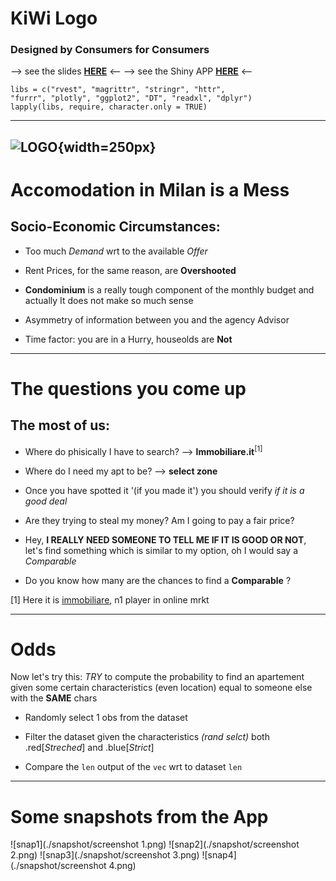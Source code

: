 # KiWi Logo

### Designed by Consumers for Consumers

--> see the slides [**HERE**](https://kiwiresearch.netlify.com/#1) <--
--> see the Shiny APP [**HERE**](https://jedrzejdziedziul.shinyapps.io/Housing/) <--

```{r}
libs = c("rvest", "magrittr", "stringr", "httr",
"furrr", "plotly", "ggplot2", "DT", "readxl", "dplyr")
lapply(libs, require, character.only = TRUE)
```
--------------------------------
![LOGO](https://i.pinimg.com/originals/1b/db/46/1bdb46cf377ae1c06617d6b9bfc54793.png){width=250px}
---------------------------------

# Accomodation in Milan is a Mess
## Socio-Economic Circumstances:
- Too much *Demand* wrt to the available *Offer*

- Rent Prices, for the same reason, are **Overshooted**
  
- **Condominium** is a really tough component of the monthly budget and actually It does not make so much sense
  
- Asymmetry of information between you and the agency Advisor
  
- Time factor: you are in a Hurry, houseolds are **Not**
  
---

# The questions you come up 
## The most of us:
  
- Where do phisically I have to search?  --> **Immobiliare.it**<sup>[1]</sup>
  
- Where do I need my apt to be? --> **select zone**
  
- Once you have spotted it '(if you made it') you should verify *if it is a good deal*

  
- Are they trying to steal my money? Am I going to pay a fair price?
  
  
- Hey, **I REALLY NEED SOMEONE TO TELL ME IF IT IS GOOD OR NOT**, let's find something which is similar to my option, oh I would say a *Comparable*

- Do you know how many are the chances to find a **Comparable** ?


[1] Here it is [immobiliare](https://www.immobiliare.it/), n1 player in online mrkt


-----------------------

# Odds

Now let's try this:
*TRY* to compute the probability to find an apartement given some certain characteristics (even location) equal to someone else with the **SAME** chars

- Randomly select 1 obs from the dataset

- Filter the dataset given the characteristics *(rand selct)* both .red[*Streched*] and .blue[*Strict*]

- Compare the `len` output of the `vec`  wrt to dataset `len`


----------------------




# Some snapshots from the App   




![snap1](./snapshot/screenshot 1.png)
![snap2](./snapshot/screenshot 2.png)
![snap3](./snapshot/screenshot 3.png)
![snap4](./snapshot/screenshot 4.png)
